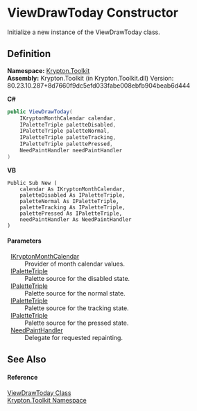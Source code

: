 # ViewDrawToday Constructor


Initialize a new instance of the ViewDrawToday class.



## Definition
**Namespace:** <a href="79d2eac2-21f4-54ff-7552-b20c33c30600.md">Krypton.Toolkit</a>  
**Assembly:** Krypton.Toolkit (in Krypton.Toolkit.dll) Version: 80.23.10.287+8d7660f9dc5efd033fabe008ebfb904beab6d444

**C#**
``` C#
public ViewDrawToday(
	IKryptonMonthCalendar calendar,
	IPaletteTriple paletteDisabled,
	IPaletteTriple paletteNormal,
	IPaletteTriple paletteTracking,
	IPaletteTriple palettePressed,
	NeedPaintHandler needPaintHandler
)
```
**VB**
``` VB
Public Sub New ( 
	calendar As IKryptonMonthCalendar,
	paletteDisabled As IPaletteTriple,
	paletteNormal As IPaletteTriple,
	paletteTracking As IPaletteTriple,
	palettePressed As IPaletteTriple,
	needPaintHandler As NeedPaintHandler
)
```



#### Parameters
<dl><dt>  <a href="76762a95-d1ba-38cb-4ff7-0417ba2e1bcc.md">IKryptonMonthCalendar</a></dt><dd>Provider of month calendar values.</dd><dt>  <a href="6e0b2125-ea47-b68f-46f9-5c79c12d3589.md">IPaletteTriple</a></dt><dd>Palette source for the disabled state.</dd><dt>  <a href="6e0b2125-ea47-b68f-46f9-5c79c12d3589.md">IPaletteTriple</a></dt><dd>Palette source for the normal state.</dd><dt>  <a href="6e0b2125-ea47-b68f-46f9-5c79c12d3589.md">IPaletteTriple</a></dt><dd>Palette source for the tracking state.</dd><dt>  <a href="6e0b2125-ea47-b68f-46f9-5c79c12d3589.md">IPaletteTriple</a></dt><dd>Palette source for the pressed state.</dd><dt>  <a href="33f685bd-f838-7c82-3e84-2827dccd141e.md">NeedPaintHandler</a></dt><dd>Delegate for requested repainting.</dd></dl>

## See Also


#### Reference
<a href="a9571a60-e0c7-07c9-fe99-0cda264560da.md">ViewDrawToday Class</a>  
<a href="79d2eac2-21f4-54ff-7552-b20c33c30600.md">Krypton.Toolkit Namespace</a>  
